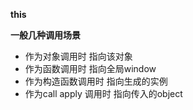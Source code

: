 __this__

**一般几种调用场景**
+ 作为对象调用时 指向该对象
+ 作为函数调用时 指向全局window
+ 作为构造函数调用时 指向生成的实例
+ 作为call apply  调用时    指向传入的object
